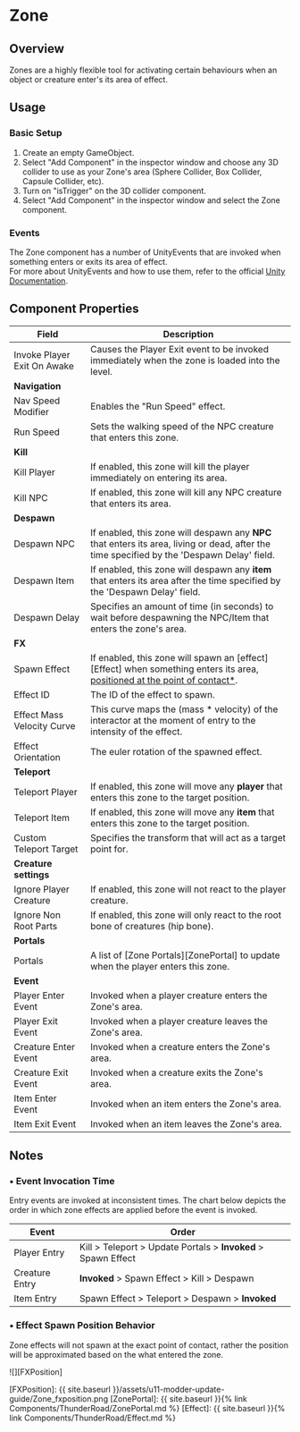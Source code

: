 # Zone

## Overview
Zones are a highly flexible tool for activating certain behaviours when an object or creature enter's its area of effect.

## Usage

### Basic Setup
1. Create an empty GameObject.
2. Select "Add Component" in the inspector window and choose any 3D collider to use as your Zone's area (Sphere Collider, Box Collider, Capsule Collider, etc).
3. Turn on "isTrigger" on the 3D collider component. 
4. Select "Add Component" in the inspector window and select the Zone component.

### Events
The Zone component has a number of UnityEvents that are invoked when something enters or exits its area of effect.   
For more about UnityEvents and how to use them, refer to the official [Unity Documentation][UnityEvents].

## Component Properties

| Field                       | Description
| ---                         | ---
| Invoke Player Exit On Awake | Causes the Player Exit event to be invoked immediately when the zone is loaded into the level.
| **Navigation**
| Nav Speed Modifier          | Enables the "Run Speed" effect.
| Run Speed                   | Sets the walking speed of the NPC creature that enters this zone.
| **Kill**
| Kill Player                 | If enabled, this zone will kill the player immediately on entering its area.
| Kill NPC                    | If enabled, this zone will kill any NPC creature that enters its area. 
| **Despawn**
| Despawn NPC                 | If enabled, this zone will despawn any **NPC** that enters its area, living or dead, after the time specified by the 'Despawn Delay' field.
| Despawn Item                | If enabled, this zone will despawn any **item** that enters its area after the time specified by the 'Despawn Delay' field.
| Despawn Delay               | Specifies an amount of time (in seconds) to wait before despawning the NPC/Item that enters the zone's area.
| **FX**
| Spawn Effect                | If enabled, this zone will spawn an [effect][Effect] when something enters its area, [positioned at the point of contact*](#-effect-spawn-position-behavior).
| Effect ID                   | The ID of the effect to spawn.
| Effect Mass Velocity Curve  | This curve maps the (mass * velocity) of the interactor at the moment of entry to the intensity of the effect.
| Effect Orientation          | The euler rotation of the spawned effect.
| **Teleport**
| Teleport Player             | If enabled, this zone will move any **player** that enters this zone to the target position.
| Teleport Item               | If enabled, this zone will move any **item** that enters this zone to the target position.
| Custom Teleport Target      | Specifies the transform that will act as a target point for.
| **Creature settings**
| Ignore Player Creature      | If enabled, this zone will not react to the player creature.
| Ignore Non Root Parts       | If enabled, this zone will only react to the root bone of creatures (hip bone).
| **Portals**
| Portals                     | A list of [Zone Portals][ZonePortal] to update when the player enters this zone.
| **Event**
| Player Enter Event          | Invoked when a player creature enters the Zone's area.
| Player Exit Event           | Invoked when a player creature leaves the Zone's area.
| Creature Enter Event        | Invoked when a creature enters the Zone's area.
| Creature Exit Event         | Invoked when a creature exits the Zone's area.
| Item Enter Event            | Invoked when an item enters the Zone's area.
| Item Exit Event             | Invoked when an item leaves the Zone's area.

## Notes

### • Event Invocation Time
Entry events are invoked at inconsistent times. The chart below depicts the order in which zone effects are applied before the event is invoked.

| Event           | Order
| ---             | ---
| Player Entry    | Kill > Teleport > Update Portals > **Invoked** > Spawn Effect
| Creature Entry  | **Invoked** > Spawn Effect > Kill > Despawn
| Item Entry      | Spawn Effect > Teleport > Despawn > **Invoked**


### • Effect Spawn Position Behavior
Zone effects will not spawn at the exact point of contact, rather the position will be approximated based on the what entered the zone. 

![][FXPosition]







[UnityEvents]: https://docs.unity3d.com/Manual/UnityEvents.html
[FXPosition]: {{ site.baseurl }}/assets/u11-modder-update-guide/Zone_fxposition.png
[ZonePortal]: {{ site.baseurl }}{% link Components/ThunderRoad/ZonePortal.md %}
[Effect]: {{ site.baseurl }}{% link Components/ThunderRoad/Effect.md %}
